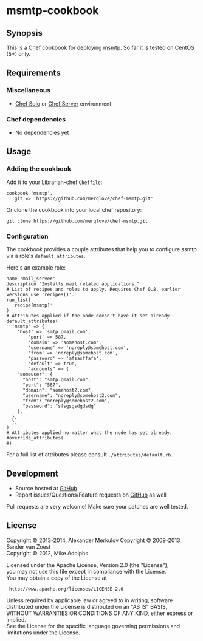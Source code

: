 # msmtp-cookbook

## Synopsis

This is a [Chef](http://www.opscode.com/chef) cookbook for deploying [msmtp](http://msmtp.sourceforge.net/doc/msmtp.html). So far it is tested on CentOS (5+) only.

## Requirements

### Miscellaneous

* [Chef Solo](http://wiki.opscode.com/display/chef/Chef+Solo) or [Chef Server](http://wiki.opscode.com/display/chef/Chef+Server) environment

### Chef dependencies

* No dependencies yet

## Usage

### Adding the cookbook

Add it to your Librarian-chef `Cheffile`:

    cookbook 'msmtp',
      :git => 'https://github.com/merqlove/chef-msmtp.git'

Or clone the cookbook into your local chef repository:

    git clone https://github.com/merqlove/chef-msmtp.git

### Configuration

The cookbook provides a couple attributes that help you to configure ssmtp via a role's `default_attributes`.

Here's an example role:

	name 'mail_server'
	description "Installs mail related applications."
	# List of recipes and roles to apply. Requires Chef 0.8, earlier versions use 'recipes()'.
	run_list(
	  'recipe[msmtp]'
	)
	# Attributes applied if the node doesn't have it set already.
	default_attributes(
	  'msmtp' => {	    
	    'host' => 'smtp.gmail.com',
			'port' => 587,
			'domain' => 'somehost.com',
			'username' => 'noreply@somehost.com',
			'from' => 'noreply@somehost.com',
			'password' => 'afsasffafa',
			'default' => true,
			"accounts" => {
        "someuser": {
          "host": "smtp.gmail.com",
          "port": "587",
          "domain": "somehost2.com",
          "username": "noreply@somehost2.com",
          "from": "noreply@somehost2.com",
          "password": "sfsgsgsdgdsdg"
        },
      },
	  },	     
	)
	# Attributes applied no matter what the node has set already.
	#override_attributes(
	#)

For a full list of attributes please consult `./attributes/default.rb`.

## Development

* Source hosted at [GitHub](https://github.com/merqlove/chef-msmtp)
* Report issues/Questions/Feature requests on [GitHub](https://github.com/merqlove/chef-msmtp/issues) as well

Pull requests are very welcome! Make sure your patches are well tested.

## License

Copyright © 2013-2014, Alexander Merkulov
Copyright © 2009-2013, Sander van Zoest  
Copyright © 2012, Mike Adolphs

Licensed under the Apache License, Version 2.0 (the "License");  
you may not use this file except in compliance with the License.  
You may obtain a copy of the License at

     http://www.apache.org/licenses/LICENSE-2.0

Unless required by applicable law or agreed to in writing, software  
distributed under the License is distributed on an "AS IS" BASIS,  
WITHOUT WARRANTIES OR CONDITIONS OF ANY KIND, either express or implied.  
See the License for the specific language governing permissions and  
limitations under the License.
